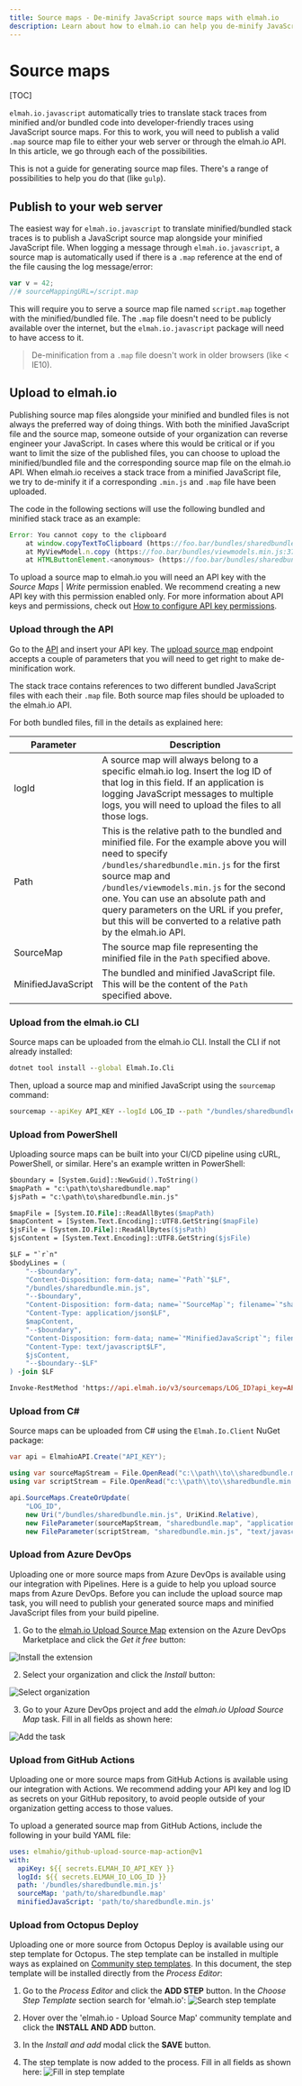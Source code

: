 ```yaml
---
title: Source maps - De-minify JavaScript source maps with elmah.io
description: Learn about how to elmah.io can help you de-minify JavaScript stack traces using either a public source map or by uploading one to elmah.io.
---
```


# Source maps

[TOC]

`elmah.io.javascript` automatically tries to translate stack traces from minified and/or bundled code into developer-friendly traces using JavaScript source maps. For this to work, you will need to publish a valid `.map` source map file to either your web server or through the elmah.io API. In this article, we go through each of the possibilities.

This is not a guide for generating source map files. There's a range of possibilities to help you do that (like `gulp`).

## Publish to your web server

The easiest way for `elmah.io.javascript` to translate minified/bundled stack traces is to publish a JavaScript source map alongside your minified JavaScript file. When logging a message through `elmah.io.javascript`, a source map is automatically used if there is a `.map` reference at the end of the file causing the log message/error:

```javascript
var v = 42;
//# sourceMappingURL=/script.map
```

This will require you to serve a source map file named `script.map` together with the minified/bundled file. The `.map` file doesn't need to be publicly available over the internet, but the `elmah.io.javascript` package will need to have access to it.

> De-minification from a `.map` file doesn't work in older browsers (like < IE10).

## Upload to elmah.io

Publishing source map files alongside your minified and bundled files is not always the preferred way of doing things. With both the minified JavaScript file and the source map, someone outside of your organization can reverse engineer your JavaScript. In cases where this would be critical or if you want to limit the size of the published files, you can choose to upload the minified/bundled file and the corresponding source map file on the elmah.io API. When elmah.io receives a stack trace from a minified JavaScript file, we try to de-minify it if a corresponding `.min.js` and `.map` file have been uploaded.

The code in the following sections will use the following bundled and minified stack trace as an example:

```javascript
Error: You cannot copy to the clipboard
    at window.copyTextToClipboard (https://foo.bar/bundles/sharedbundle.min.js:69:24978)
    at MyViewModel.n.copy (https://foo.bar/bundles/viewmodels.min.js:37:37385)
    at HTMLButtonElement.<anonymous> (https://foo.bar/bundles/sharedbundle.min.js:55:109467)
```

To upload a source map to elmah.io you will need an API key with the *Source Maps* | *Write* permission enabled. We recommend creating a new API key with this permission enabled only. For more information about API keys and permissions, check out [How to configure API key permissions](https://docs.elmah.io/how-to-configure-api-key-permissions/).

### Upload through the API

Go to the [API](https://api.elmah.io/swagger/index.html) and insert your API key. The [upload source map](https://api.elmah.io/swagger/index.html#/SourceMaps/SourceMaps_CreateOrUpdate) endpoint accepts a couple of parameters that you will need to get right to make de-minification work.

The stack trace contains references to two different bundled JavaScript files with each their `.map` file. Both source map files should be uploaded to the elmah.io API.

For both bundled files, fill in the details as explained here:

| Parameter | Description |
|---|---|
| logId | A source map will always belong to a specific elmah.io log. Insert the log ID of that log in this field. If an application is logging JavaScript messages to multiple logs, you will need to upload the files to all those logs. |
| Path | This is the relative path to the bundled and minified file. For the example above you will need to specify `/bundles/sharedbundle.min.js` for the first source map and `/bundles/viewmodels.min.js` for the second one. You can use an absolute path and query parameters on the URL if you prefer, but this will be converted to a relative path by the elmah.io API. |
| SourceMap | The source map file representing the minified file in the `Path` specified above. |
| MinifiedJavaScript | The bundled and minified JavaScript file. This will be the content of the `Path` specified above. |

### Upload from the elmah.io CLI

Source maps can be uploaded from the elmah.io CLI. Install the CLI if not already installed:

```cmd
dotnet tool install --global Elmah.Io.Cli
```

Then, upload a source map and minified JavaScript using the `sourcemap` command:

```cmd
sourcemap --apiKey API_KEY --logId LOG_ID --path "/bundles/sharedbundle.min.js" --sourceMap "c:\path\to\sharedbundle.map" --minifiedJavaScript "c:\path\to\sharedbundle.min.js"
```

### Upload from PowerShell

Uploading source maps can be built into your CI/CD pipeline using cURL, PowerShell, or similar. Here's an example written in PowerShell:

```ps
$boundary = [System.Guid]::NewGuid().ToString()
$mapPath = "c:\path\to\sharedbundle.map"
$jsPath = "c:\path\to\sharedbundle.min.js"

$mapFile = [System.IO.File]::ReadAllBytes($mapPath)
$mapContent = [System.Text.Encoding]::UTF8.GetString($mapFile)
$jsFile = [System.IO.File]::ReadAllBytes($jsPath)
$jsContent = [System.Text.Encoding]::UTF8.GetString($jsFile)

$LF = "`r`n"
$bodyLines = (
    "--$boundary",
    "Content-Disposition: form-data; name=`"Path`"$LF",
    "/bundles/sharedbundle.min.js",
    "--$boundary",
    "Content-Disposition: form-data; name=`"SourceMap`"; filename=`"sharedbundle.map`"",
	"Content-Type: application/json$LF",
    $mapContent,
    "--$boundary",
    "Content-Disposition: form-data; name=`"MinifiedJavaScript`"; filename=`"sharedbundle.min.js`"",
	"Content-Type: text/javascript$LF",
    $jsContent,
    "--$boundary--$LF"
) -join $LF

Invoke-RestMethod 'https://api.elmah.io/v3/sourcemaps/LOG_ID?api_key=API_KEY' -Method POST -ContentType "multipart/form-data; boundary=`"$boundary`"" -Body $bodyLines
```

### Upload from C\#

Source maps can be uploaded from C# using the `Elmah.Io.Client` NuGet package:

```csharp
var api = ElmahioAPI.Create("API_KEY");

using var sourceMapStream = File.OpenRead("c:\\path\\to\\sharedbundle.map");
using var scriptStream = File.OpenRead("c:\\path\\to\\sharedbundle.min.js");

api.SourceMaps.CreateOrUpdate(
    "LOG_ID",
    new Uri("/bundles/sharedbundle.min.js", UriKind.Relative),
    new FileParameter(sourceMapStream, "sharedbundle.map", "application/json"),
    new FileParameter(scriptStream, "sharedbundle.min.js", "text/javascript"));
```

### Upload from Azure DevOps

Uploading one or more source maps from Azure DevOps is available using our integration with Pipelines. Here is a guide to help you upload source maps from Azure DevOps. Before you can include the upload source map task, you will need to publish your generated source maps and minified JavaScript files from your build pipeline.

1. Go to the [elmah.io Upload Source Map](https://marketplace.visualstudio.com/items?itemName=elmahio.elmah-io-upload-source-map) extension on the Azure DevOps Marketplace and click the _Get it free_ button:

![Install the extension](images/marketplace_get_it_free.png)

2. Select your organization and click the *Install* button:

![Select organization](images/marketplace_select_organization.png)

3. Go to your Azure DevOps project and add the *elmah.io Upload Source Map* task. Fill in all fields as shown here:

![Add the task](images/release_pipeline_task.png)

### Upload from GitHub Actions

Uploading one or more source maps from GitHub Actions is available using our integration with Actions. We recommend adding your API key and log ID as secrets on your GitHub repository, to avoid people outside of your organization getting access to those values.

To upload a generated source map from GitHub Actions, include the following in your build YAML file:

```yml
uses: elmahio/github-upload-source-map-action@v1
with:
  apiKey: ${{ secrets.ELMAH_IO_API_KEY }}
  logId: ${{ secrets.ELMAH_IO_LOG_ID }}
  path: '/bundles/sharedbundle.min.js'
  sourceMap: 'path/to/sharedbundle.map'
  minifiedJavaScript: 'path/to/sharedbundle.min.js'
```

### Upload from Octopus Deploy

Uploading one or more source from Octopus Deploy is available using our step template for Octopus. The step template can be installed in multiple ways as explained on <a href="https://www.octopus.com/docs/projects/community-step-templates" target="_blank" rel="noopener noreferrer">Community step templates</a>. In this document, the step template will be installed directly from the *Process Editor*:

1. Go to the *Process Editor* and click the **ADD STEP** button. In the *Choose Step Template* section search for 'elmah.io':
![Search step template](images/deploy-notification/octopus_search_step_template.png)

2. Hover over the 'elmah.io - Upload Source Map' community template and click the **INSTALL AND ADD** button.

3. In the *Install and add* modal click the **SAVE** button.

4. The step template is now added to the process. Fill in all fields as shown here:
![Fill in step template](images/octopus_upload_source_map.png)